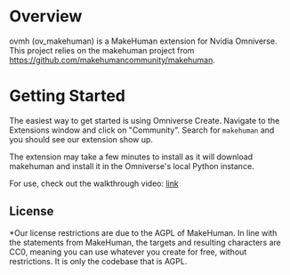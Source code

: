 # Overview

ovmh (ov_makehuman) is a MakeHuman extension for Nvidia Omniverse. This project relies on the makehuman project from https://github.com/makehumancommunity/makehuman. 

# Getting Started

The easiest way to get started is using Omniverse Create. Navigate to the Extensions window and click on "Community".  Search for `makehuman` and you should see our extension show up.  

The extension may take a few minutes to install as it will download makehuman and install it in the Omniverse's local Python instance. 

For use, check out the walkthrough video: [link](https://www.youtube.com/watch?v=8GD3ld1Ep7c)

## License

*Our license restrictions are due to the AGPL of MakeHuman. In line with the statements from MakeHuman, the targets and resulting characters are CC0, meaning you can use whatever you create for free, without restrictions. It is only the codebase that is AGPL.


